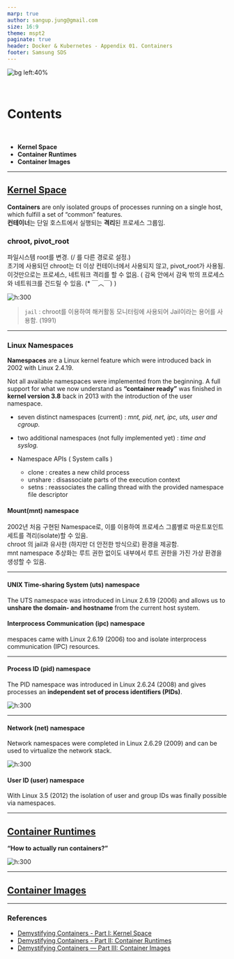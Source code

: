 ```yaml
---
marp: true
author: sangup.jung@gmail.com
size: 16:9
theme: mspt2
paginate: true
header: Docker & Kubernetes - Appendix 01. Containers
footer: Samsung SDS
---
```


![bg left:40%](img/docker_k8s.png)

<br>

# Contents

<br>

- **Kernel Space**
- **Container Runtimes**
- **Container Images**



---

## [Kernel Space](https://medium.com/@saschagrunert/demystifying-containers-part-i-kernel-space-2c53d6979504)

**Containers** are only isolated groups of processes running on a single host, which fulfill a set of “common” features.  
**컨테이너**는 단일 호스트에서 실행되는 **격리**된 프로세스 그룹임.


### chroot, pivot_root
파일시스템 root를 변경. (/ 를 다른 경로로 설정.)  
초기에 사용되던 chroot는 더 이상 컨테이너에서 사용되지 않고, pivot_root가 사용됨.  
이것만으로는 프로세스, 네트워크 격리를 할 수 없음. ( 감옥 안에서 감옥 밖의 프로세스와 네트워크를 건드릴 수 있음. (* ￣︿￣) ) 

![h:300](./img/chroot.png)

> `jail` : chroot를 이용하여 해커활동 모니터링에 사용되어 Jail이라는 용어를 사용함. (1991)  

---

### Linux Namespaces
**Namespaces** are a Linux kernel feature which were introduced back in 2002 with Linux 2.4.19.  

Not all available namespaces were implemented from the beginning. A full support for what we now understand as **“container ready”** was finished in **kernel version 3.8** back in 2013 with the introduction of the user namespace.

- seven distinct namespaces (current) : *mnt, pid, net, ipc, uts, user and cgroup.*
- two additional namespaces (not fully implemented yet) : *time and syslog.* 

- Namespace APIs ( System calls )
    - clone : creates a new child process
    - unshare : disassociate parts of the execution context
    - setns : reassociates the calling thread with the provided namespace file descriptor


#### Mount(mnt) namespace
2002년 처음 구현된 Namespace로, 이를 이용하여 프로세스 그룹별로 마운트포인트 세트를 격리(isolate)할 수 있음.  
chroot 의 jail과 유사한 (하지만 더 안전한 방식으로) 환경을 제공함.  
mnt namespace 추상화는 루트 권한 없이도 내부에서 루트 권한을 가진 가상 환경을 생성할 수 있음.

---

#### UNIX Time-sharing System (uts) namespace
The UTS namespace was introduced in Linux 2.6.19 (2006) and allows us to **unshare the domain- and hostname** from the current host system.

#### Interprocess Communication (ipc) namespace
mespaces came with Linux 2.6.19 (2006) too and isolate interprocess communication (IPC) resources.

---

#### Process ID (pid) namespace
The PID namespace was introduced in Linux 2.6.24 (2008) and gives processes an **independent set of process identifiers (PIDs)**.

![h:300](./img/pid_namespace.png)



---

#### Network (net) namespace
Network namespaces were completed in Linux 2.6.29 (2009) and can be used to virtualize the network stack.

![h:300](./img/network_namespace.png)


#### User ID (user) namespace
With Linux 3.5 (2012) the isolation of user and group IDs was finally possible via namespaces.













---

## [Container Runtimes](https://medium.com/@saschagrunert/demystifying-containers-part-ii-container-runtimes-e363aa378f25)


**“How to actually run containers?”**  



![h:300](https://miro.medium.com/max/720/1*OnB-Ah-FehjzQfhu5-BHmQ.png)




---

## [Container Images](https://medium.com/@saschagrunert/demystifying-containers-part-iii-container-images-244865de6fef)


---

### References
- [Demystifying Containers - Part I: Kernel Space](https://medium.com/@saschagrunert/demystifying-containers-part-i-kernel-space-2c53d6979504)
- [Demystifying Containers - Part II: Container Runtimes](https://medium.com/@saschagrunert/demystifying-containers-part-ii-container-runtimes-e363aa378f25)
- [Demystifying Containers — Part III: Container Images](https://medium.com/@saschagrunert/demystifying-containers-part-iii-container-images-244865de6fef)
